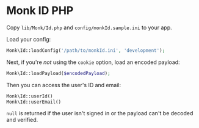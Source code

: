 Monk ID PHP
===========

Copy `lib/Monk/Id.php` and `config/monkId.sample.ini` to your app.

Load your config:

```php
Monk\Id::loadConfig('/path/to/monkId.ini', 'development');
```

Next, if you're *not* using the `cookie` option, load an encoded payload:

```php
Monk\Id::loadPayload($encodedPayload);
```

Then you can access the user's ID and email:

```php
Monk\Id::userId()
Monk\Id::userEmail()
```

`null` is returned if the user isn't signed in or the payload can't be decoded
and verified.
